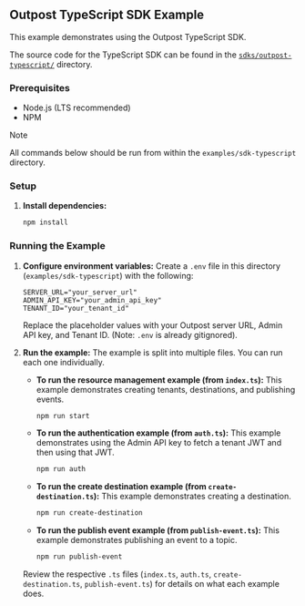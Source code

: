 ## Outpost TypeScript SDK Example

This example demonstrates using the Outpost TypeScript SDK.

The source code for the TypeScript SDK can be found in the [`sdks/outpost-typescript/`](../../sdks/outpost-typescript/) directory.

### Prerequisites

*   Node.js (LTS recommended)
*   NPM

> [!NOTE]
> All commands below should be run from within the `examples/sdk-typescript` directory.

### Setup

1.  **Install dependencies:**
    ```bash
    npm install
    ```

### Running the Example

1.  **Configure environment variables:**
    Create a `.env` file in this directory (`examples/sdk-typescript`) with the following:
    ```dotenv
    SERVER_URL="your_server_url"
    ADMIN_API_KEY="your_admin_api_key"
    TENANT_ID="your_tenant_id"
    ```
    Replace the placeholder values with your Outpost server URL, Admin API key, and Tenant ID. (Note: `.env` is already gitignored).

2.  **Run the example:**
    The example is split into multiple files. You can run each one individually.

    *   **To run the resource management example (from `index.ts`):**
        This example demonstrates creating tenants, destinations, and publishing events.
        ```bash
        npm run start
        ```

    *   **To run the authentication example (from `auth.ts`):**
        This example demonstrates using the Admin API key to fetch a tenant JWT and then using that JWT.
        ```bash
        npm run auth
        ```

    *   **To run the create destination example (from `create-destination.ts`):**
        This example demonstrates creating a destination.
        ```bash
        npm run create-destination
        ```

    *   **To run the publish event example (from `publish-event.ts`):**
        This example demonstrates publishing an event to a topic.
        ```bash
        npm run publish-event
        ```

    Review the respective `.ts` files (`index.ts`, `auth.ts`, `create-destination.ts`, `publish-event.ts`) for details on what each example does.
